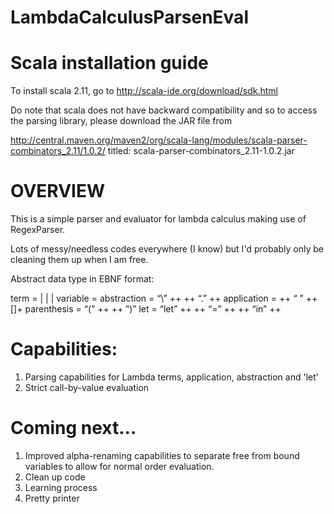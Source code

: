 # LambdaCalculusParsenEval

# Scala installation guide

 To install scala 2.11, go to http://scala-ide.org/download/sdk.html
 
 Do note that scala does not have backward compatibility and so to
 access the parsing library, please download the JAR file from
 
 http://central.maven.org/maven2/org/scala-lang/modules/scala-parser-combinators_2.11/1.0.2/
 titled: scala-parser-combinators_2.11-1.0.2.jar
 
 
 
# OVERVIEW
 
 This is a simple parser and evaluator for lambda calculus making use
 of RegexParser.
 
 Lots of messy/needless codes everywhere (I know) but I'd probably only be cleaning them up
 when I am free.



 Abstract data type in EBNF format:

 term         = <variable>   |   <abstraction>   |   <application>   |   <parenthesis>
 variable     = <identifier>
 abstraction  = “\”   ++   <variable>   ++   “.”   ++   <term>
 application  = <term>   ++   “ ”   ++   [<term>]+
 parenthesis  = “(”   ++   <term>   ++   ”)”
 let          = “let”   ++   <variable>   ++   “=”   ++   <term>   ++   “in”   ++   <term>



# Capabilities:
 1. Parsing capabilities for Lambda terms, application, abstraction and 'let'
 2. Strict call-by-value evaluation



# Coming next...
 1. Improved alpha-renaming capabilities to separate free from bound variables to allow for normal order evaluation.
 2. Clean up code
 3. Learning process
 4. Pretty printer
